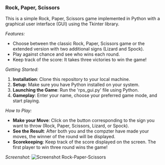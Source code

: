 ### Rock, Paper, Scissors
This is a simple Rock, Paper, Scissors game implemented in Python with a graphical user interface (GUI) using the Tkinter library.

*Features:*
- Choose between the classic Rock, Paper, Scissors game or the extended version with two additional signs (Lizard and Spock).
- Play against chance and see who wins each round.
- Keep track of the score: It takes three victories to win the game!

*Getting Started:*
1. **Installation**: Clone this repository to your local machine.
2. **Setup**: Make sure you have Python installed on your system.
3. **Launching the Game**: Run the 'rps_gui.py' file using Python.
4. **Gameplay**: Enter your name, choose your preferred game mode, and start playing.

*How to Play:*
- **Make your Move**: Click on the button corresponding to the sign you want to throw (Rock, Paper, Scissors, Lizard, or Spock).
- **See the Result**: After both you and the compzter have made your moves, the winner of the round will be displayed.
- **Scorekeeping**: Keep track of the score displayed on the screen. The first player to win three round wins the game!

*Screenshot:*
![Screenshot Rock-Paper-Scissors](https://github.com/Simone2605/Rock-Paper-Scissors/assets/148258280/6bc228a1-a7cf-4aee-af6d-19ea548eae14)
